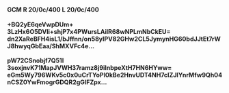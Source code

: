 #### GCM R 20/0c/400 L 20/0c/400
**+BQ2yE6qeVwpDUm+**<br/>**3LzHx6O5DVli+shjP7x4PWursLAilR68wNPLmNbCkEU=**<br/>**dn2XaReBFH4isL1/bJffnn/on58yIPV82GHw2CL5JymynHG60bdJJtEt7rWJ8hwyqGbEaa/ShMXVFc4e...**<br/><br/>
**pW72CSnobjf7Q51I**<br/>**3soxjnvK71MapJVWH37ramz8j9iInbpeXtH7HN6HYww=**<br/>**eGm5Wy796WKv5c0x0uCrTYoPl0kBe2HnvUDT4NH7clZJIYnrMfw9Qh04nCSZ0YwFmogrGDQR2gGIFZpx...**
